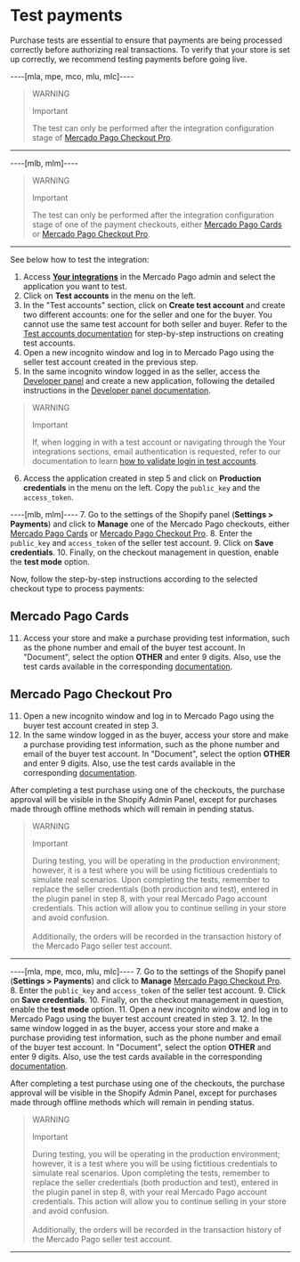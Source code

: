 # Test payments

Purchase tests are essential to ensure that payments are being processed correctly before authorizing real transactions. To verify that your store is set up correctly, we recommend testing payments before going live.

----[mla, mpe, mco, mlu, mlc]----
> WARNING
> 
> Important
>
> The test can only be performed after the integration configuration stage of [Mercado Pago Checkout Pro](/developers/en/docs/shopify/integration-configuration/checkout-pro).


------------
----[mlb, mlm]----
> WARNING
> 
> Important
>
> The test can only be performed after the integration configuration stage of one of the payment checkouts, either [Mercado Pago Cards](/developers/en/docs/shopify/integration-configuration/checkout-cards) or [Mercado Pago Checkout Pro](/developers/en/docs/shopify/integration-configuration/checkout-pro).

------------

See below how to test the integration:

1. Access **[Your integrations](https://www.mercadopago[FAKER][URL][DOMAIN]/developers/panel/app)** in the Mercado Pago admin and select the application you want to test.
2. Click on **Test accounts** in the menu on the left.
3. In the "Test accounts" section, click on **Create test account** and create two different accounts: one for the seller and one for the buyer. You cannot use the same test account for both seller and buyer. Refer to the [Test accounts documentation](/developers/es/docs/shopify/additional-content/your-integrations/test/accounts) for step-by-step instructions on creating test accounts.
4. Open a new incognito window and log in to Mercado Pago using the seller test account created in the previous step.
5. In the same incognito window logged in as the seller, access the [Developer panel](https://www.mercadopago[FAKER][URL][DOMAIN]/developers/panel/app) and create a new application, following the detailed instructions in the [Developer panel documentation](/developers/es/docs/shopify/additional-content/your-integrations/dashboard).

> WARNING
>
> Important
>
> If, when logging in with a test account or navigating through the Your integrations sections, email authentication is requested, refer to our documentation to learn [how to validate login in test accounts](/developers/en/docs/adobe-commerce/additional-content/your-integrations/test/accounts#bookmark_validate_login_with_test_users).

6. Access the application created in step 5 and click on **Production credentials** in the menu on the left. Copy the `public_key` and the `access_token`.

----[mlb, mlm]----
7. Go to the settings of the Shopify panel (**Settings > Payments**) and click to **Manage** one of the Mercado Pago checkouts, either [Mercado Pago Cards](/developers/en/docs/shopify/integration-configuration/checkout-cards) or [Mercado Pago Checkout Pro](/developers/en/docs/shopify/integration-configuration/checkout-pro).
8. Enter the `public_key` and `access_token` of the seller test account.
9. Click on **Save credentials**.
10. Finally, on the checkout management in question, enable the **test mode** option.

Now, follow the step-by-step instructions according to the selected checkout type to process payments:

## Mercado Pago Cards

11. Access your store and make a purchase providing test information, such as the phone number and email of the buyer test account. In "Document", select the option **OTHER** and enter 9 digits. Also, use the test cards available in the corresponding [documentation](/developers/en/docs/shopify/additional-content/your-integrations/test/cards).

## Mercado Pago Checkout Pro

11. Open a new incognito window and log in to Mercado Pago using the buyer test account created in step 3.
12. In the same window logged in as the buyer, access your store and make a purchase providing test information, such as the phone number and email of the buyer test account. In "Document", select the option **OTHER** and enter 9 digits. Also, use the test cards available in the corresponding [documentation](/developers/en/docs/shopify/additional-content/your-integrations/test/cards).

After completing a test purchase using one of the checkouts, the purchase approval will be visible in the Shopify Admin Panel, except for purchases made through offline methods which will remain in pending status.

> WARNING
> 
> Important
>
> During testing, you will be operating in the production environment; however, it is a test where you will be using fictitious credentials to simulate real scenarios. Upon completing the tests, remember to replace the seller credentials (both production and test), entered in the plugin panel in step 8, with your real Mercado Pago account credentials. This action will allow you to continue selling in your store and avoid confusion.
> <br><br>
> Additionally, the orders will be recorded in the transaction history of the Mercado Pago seller test account.

------------
----[mla, mpe, mco, mlu, mlc]----
7. Go to the settings of the Shopify panel (**Settings > Payments**) and click to **Manage** [Mercado Pago Checkout Pro](/developers/en/docs/shopify/integration-configuration/checkout-pro).
8. Enter the `public_key` and `access_token` of the seller test account.
9. Click on **Save credentials**.
10. Finally, on the checkout management in question, enable the **test mode** option.
11. Open a new incognito window and log in to Mercado Pago using the buyer test account created in step 3.
12. In the same window logged in as the buyer, access your store and make a purchase providing test information, such as the phone number and email of the buyer test account. In "Document", select the option **OTHER** and enter 9 digits. Also, use the test cards available in the corresponding [documentation](/developers/en/docs/shopify/additional-content/your-integrations/test/cards).

After completing a test purchase using one of the checkouts, the purchase approval will be visible in the Shopify Admin Panel, except for purchases made through offline methods which will remain in pending status.

> WARNING
> 
> Important
>
> During testing, you will be operating in the production environment; however, it is a test where you will be using fictitious credentials to simulate real scenarios. Upon completing the tests, remember to replace the seller credentials (both production and test), entered in the plugin panel in step 8, with your real Mercado Pago account credentials. This action will allow you to continue selling in your store and avoid confusion.
> <br><br>
> Additionally, the orders will be recorded in the transaction history of the Mercado Pago seller test account.

------------
